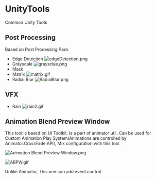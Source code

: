 # UnityTools
Common Unity Tools



## Post Processing

Based on Post Processing Pack



- Edge Detection
![edgeDetection.png](https://s2.loli.net/2022/02/13/5IVF3apN1MHPket.png)
- Grayscale
![graysclae.png](https://s2.loli.net/2022/02/13/DAojqPLsuRMyiwd.png)
- Mask
- Matrix
![matrix.gif](https://s2.loli.net/2022/02/13/s423KcThimALIYN.gif)
- Radial Blur
![RadialBlur.png](https://s2.loli.net/2022/02/13/Cj4g5prUnJQMaLT.png)


## VFX
- Rain
![rain2.gif](https://s2.loli.net/2022/02/13/MyeYDak6SnKWQsl.gif)



## Animation Blend Preview Window

This tool is based on UI Toolkit.   Is a part of animator util. Can be used for Custom Animation Play System(Animations are controlled by Animator.CrossFade API), Mix configuration with this tool.

![Animation Blend Preview Window.png](https://s2.loli.net/2022/06/06/1BsnIwWbtFXvuJa.png)

![ABPW.gif](https://s2.loli.net/2022/06/06/WnqoauJz7Fy5EIG.gif)

Unlike Animator, This one can add event control.